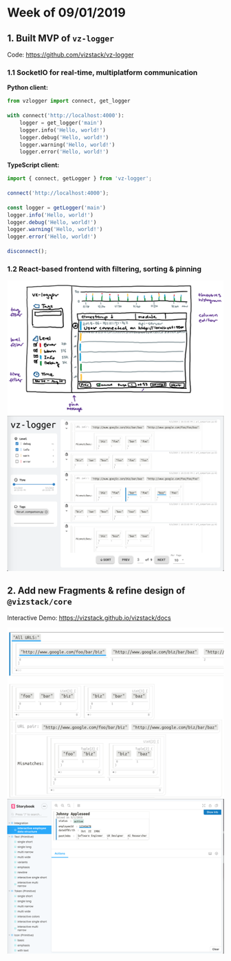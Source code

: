 # Week of 09/01/2019

## 1. Built MVP of `vz-logger`
Code: https://github.com/vizstack/vz-logger

### 1.1 SocketIO for real-time, multiplatform communication
**Python client:**
```python
from vzlogger import connect, get_logger

with connect('http://localhost:4000'):
    logger = get_logger('main')
    logger.info('Hello, world!')
    logger.debug('Hello, world!')
    logger.warning('Hello, world!')
    logger.error('Hello, world!')
```

**TypeScript client:**
```typescript
import { connect, getLogger } from 'vz-logger';

connect('http://localhost:4000');

const logger = getLogger('main')
logger.info('Hello, world!')
logger.debug('Hello, world!')
logger.warning('Hello, world!')
logger.error('Hello, world!')

disconnect();
```

### 1.2 React-based frontend with filtering, sorting & pinning
![Logger Sketch](https://github.com/vizstack/blog/blob/master/img/vzlogger-sketch.png)
![Logger Screenshot](https://github.com/vizstack/blog/blob/master/img/vzlogger-screenshot.png)

## 2. Add new Fragments & refine design of `@vizstack/core`
Interactive Demo: https://vizstack.github.io/vizstack/docs

![Aesthetics v1](https://github.com/vizstack/blog/blob/master/img/complexviz-old.png)
![Aesthetics v2](https://github.com/vizstack/blog/blob/master/img/complexviz-new.png)
